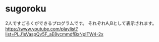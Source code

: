 # sugoroku
2人ですごろくができるプログラムです。
それぞれA,Bとして表示されます。
https://www.youtube.com/playlist?list=PLJ1sVaspQv5F_aE8ycmmdfBxNplTW4-2x
